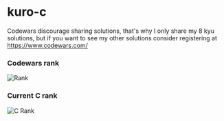 # kuro-c

Codewars discourage sharing solutions, that's why I only share my 8 kyu solutions, but if you want to see my other solutions consider registering at https://www.codewars.com/

### Codewars rank
![Rank](https://www.codewars.com/users/kurovale/badges/large)

### Current C rank

![C Rank](https://shields.io/badge/-7%20kyu-white?logo=c&style=for-the-badge)
